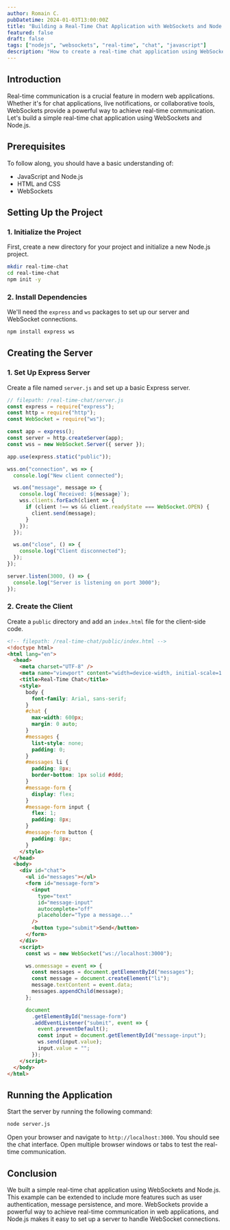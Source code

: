 ```yaml
---
author: Romain C.
pubDatetime: 2024-01-03T13:00:00Z
title: "Building a Real-Time Chat Application with WebSockets and Node.js"
featured: false
draft: false
tags: ["nodejs", "websockets", "real-time", "chat", "javascript"]
description: "How to create a real-time chat application using WebSockets and Node.js"
---
```


## Introduction

Real-time communication is a crucial feature in modern web applications. Whether it's for chat applications, live notifications, or collaborative tools, WebSockets provide a powerful way to achieve real-time communication. Let's build a simple real-time chat application using WebSockets and Node.js.

## Prerequisites

To follow along, you should have a basic understanding of:

- JavaScript and Node.js
- HTML and CSS
- WebSockets

## Setting Up the Project

### 1. Initialize the Project

First, create a new directory for your project and initialize a new Node.js project.

```sh
mkdir real-time-chat
cd real-time-chat
npm init -y
```

### 2. Install Dependencies

We'll need the `express` and `ws` packages to set up our server and WebSocket connections.

```sh
npm install express ws
```

## Creating the Server

### 1. Set Up Express Server

Create a file named `server.js` and set up a basic Express server.

```javascript
// filepath: /real-time-chat/server.js
const express = require("express");
const http = require("http");
const WebSocket = require("ws");

const app = express();
const server = http.createServer(app);
const wss = new WebSocket.Server({ server });

app.use(express.static("public"));

wss.on("connection", ws => {
  console.log("New client connected");

  ws.on("message", message => {
    console.log(`Received: ${message}`);
    wss.clients.forEach(client => {
      if (client !== ws && client.readyState === WebSocket.OPEN) {
        client.send(message);
      }
    });
  });

  ws.on("close", () => {
    console.log("Client disconnected");
  });
});

server.listen(3000, () => {
  console.log("Server is listening on port 3000");
});
```

### 2. Create the Client

Create a `public` directory and add an `index.html` file for the client-side code.

```html
<!-- filepath: /real-time-chat/public/index.html -->
<!doctype html>
<html lang="en">
  <head>
    <meta charset="UTF-8" />
    <meta name="viewport" content="width=device-width, initial-scale=1.0" />
    <title>Real-Time Chat</title>
    <style>
      body {
        font-family: Arial, sans-serif;
      }
      #chat {
        max-width: 600px;
        margin: 0 auto;
      }
      #messages {
        list-style: none;
        padding: 0;
      }
      #messages li {
        padding: 8px;
        border-bottom: 1px solid #ddd;
      }
      #message-form {
        display: flex;
      }
      #message-form input {
        flex: 1;
        padding: 8px;
      }
      #message-form button {
        padding: 8px;
      }
    </style>
  </head>
  <body>
    <div id="chat">
      <ul id="messages"></ul>
      <form id="message-form">
        <input
          type="text"
          id="message-input"
          autocomplete="off"
          placeholder="Type a message..."
        />
        <button type="submit">Send</button>
      </form>
    </div>
    <script>
      const ws = new WebSocket("ws://localhost:3000");

      ws.onmessage = event => {
        const messages = document.getElementById("messages");
        const message = document.createElement("li");
        message.textContent = event.data;
        messages.appendChild(message);
      };

      document
        .getElementById("message-form")
        .addEventListener("submit", event => {
          event.preventDefault();
          const input = document.getElementById("message-input");
          ws.send(input.value);
          input.value = "";
        });
    </script>
  </body>
</html>
```

## Running the Application

Start the server by running the following command:

```sh
node server.js
```

Open your browser and navigate to `http://localhost:3000`. You should see the chat interface. Open multiple browser windows or tabs to test the real-time communication.

## Conclusion

We built a simple real-time chat application using WebSockets and Node.js. This example can be extended to include more features such as user authentication, message persistence, and more. WebSockets provide a powerful way to achieve real-time communication in web applications, and Node.js makes it easy to set up a server to handle WebSocket connections.
